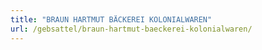 ```yaml
---
title: "BRAUN HARTMUT BÄCKEREI KOLONIALWAREN"
url: /gebsattel/braun-hartmut-baeckerei-kolonialwaren/
---
```

